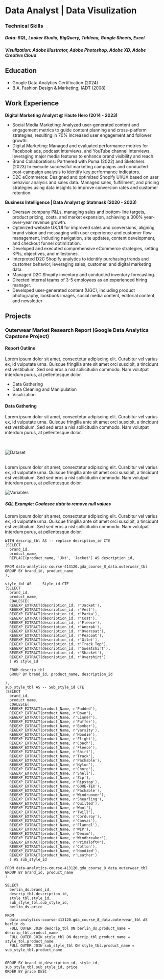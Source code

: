 # Data Analyst | Data Visulization

### Technical Skills
##### **Data:** SQL, Looker Studio, BigQuery, Tableau, Google Sheets, Excel
##### **Visulization:** Adobe Illustrator, Adobe Photoshop, Adobe XD, Adobe Creative Cloud

## Education
- Google Data Analytics Certification (2024)
- B.A. Fashion Design & Marketing, IADT (2008)

## Work Experience
**Digital Marketing Analyst @ Haute Hero (2014 - 2023)**
- Social Media Marketing: Analyzed user-generated content and engagement metrics to guide content planning and cross-platform strategies, resulting in 70% increased user engagement and follower growth.
- Digital Marketing: Managed and evaluated performance metrics for Facebook ads, podcast interviews, and YouTube channel interviews, leveraging major media features to enhance brand visibility and reach.
- Brand Collaborations: Partnered with Puma (2022) and Sketchers (2023) to execute successful marketing campaigns and conducted post-campaign analysis to identify key performance indicators.
- D2C eCommerce: Designed and optimized Shopify UI/UX based on user behavior analysis and sales data. Managed sales, fulfillment, and pricing strategies using data insights to improve conversion rates and customer retention.

**Business Intelligence | Data Analyst @ Statmask (2020 - 2023)**
- Oversaw company P&Ls, managing sales and bottom-line targets, product pricing, costs, and market expansion, achieving a 300% year-over-year revenue growth.
- Optimized website UX/UI for improved sales and conversions, aligning brand vision and messaging with user experience and customer flow management, including navigation, site updates, content development, and checkout funnel optimization.
- Developed and executed comprehensive eCommerce strategies, setting KPIs, objectives, and milestones.
- Interpreted D2C Shopify analytics to identify purchasing trends and customer behavior, leveraging sales, customer, and digital marketing data.
- Managed D2C Shopify inventory and conducted inventory forecasting.
- Directed internal teams of 3-5 employees as an experienced hiring manager.
- Developed user-generated content (UGC), including product photography, lookbook images, social media content, editorial content, and newsletter

## Projects

### Outerwear Market Research Report (Google Data Analytics Capstone Project)
#### Report Outline
Lorem ipsum dolor sit amet, consectetur adipiscing elit. Curabitur vel varius ex, id vulputate urna. Quisque fringilla ante sit amet orci suscipit, a tincidunt est vestibulum. Sed sed eros a nisl sollicitudin commodo. Nam volutpat interdum purus, at pellentesque dolor.

- Data Gathering
- Data Cleaning and Manipulation
- Visulization

#### Data Gathering
Lorem ipsum dolor sit amet, consectetur adipiscing elit. Curabitur vel varius ex, id vulputate urna. Quisque fringilla ante sit amet orci suscipit, a tincidunt est vestibulum. Sed sed eros a nisl sollicitudin commodo. Nam volutpat interdum purus, at pellentesque dolor.

<br><br>
![Dataset](assets/img/portfolio/capstone/dataset.png)
<br><br>

Lorem ipsum dolor sit amet, consectetur adipiscing elit. Curabitur vel varius ex, id vulputate urna. Quisque fringilla ante sit amet orci suscipit, a tincidunt est vestibulum. Sed sed eros a nisl sollicitudin commodo. Nam volutpat interdum purus, at pellentesque dolor.

![Variables](assets/img/portfolio/capstone/variables.png)

##### SQL Example: Coalesce data to remove null values
Lorem ipsum dolor sit amet, consectetur adipiscing elit. Curabitur vel varius ex, id vulputate urna. Quisque fringilla ante sit amet orci suscipit, a tincidunt est vestibulum. Sed sed eros a nisl sollicitudin commodo. Nam volutpat interdum purus, at pellentesque dolor.

```
WITH descrip_tbl AS -- replace decription_id CTE
(SELECT
  brand_id,
  product_name,
  REPLACE(product_name, 'Jkt', 'Jacket') AS description_id,
  
FROM data-analytics-course-413120.gda_course_8_data.outerwear_tbl
GROUP BY brand_id, product_name
),

style_tbl AS  -- Style_id CTE
(SELECT
  brand_id,
  product_name,
  COALESCE(
  REGEXP_EXTRACT(description_id, r'Jacket'), 
  REGEXP_EXTRACT(description_id, r'Vest'),
  REGEXP_EXTRACT(description_id, r'Parka'), 
  REGEXP_EXTRACT(description_id, r'Coat'), 
  REGEXP_EXTRACT(description_id, r'Fleece'),
  REGEXP_EXTRACT(description_id, r'Anorak'),
  REGEXP_EXTRACT(description_id, r'Overcoat'),
  REGEXP_EXTRACT(description_id, r'Peacoat'),
  REGEXP_EXTRACT(description_id, r'Gilet'),
  REGEXP_EXTRACT(description_id, r'Track Top'),
  REGEXP_EXTRACT(description_id, r'Sweatshirt'),
  REGEXP_EXTRACT(description_id, r'Shacket'),
  REGEXP_EXTRACT(description_id, r'Overshirt')
  ) AS style_id

  FROM descrip_tbl
  GROUP BY brand_id, product_name, description_id

),
sub_style_tbl AS -- Sub_style_id CTE
(SELECT
  brand_id,
  product_name,
  COALESCE(
  REGEXP_EXTRACT(product_Name, r'Padded'),
  REGEXP_EXTRACT(product_Name, r'Down'), 
  REGEXP_EXTRACT(product_Name, r'Linner'),
  REGEXP_EXTRACT(product_Name, r'Puffer'),
  REGEXP_EXTRACT(product_Name, r'Bomber'),
  REGEXP_EXTRACT(product_Name, r'Varsity'),
  REGEXP_EXTRACT(product_Name, r'Hoodie'),
  REGEXP_EXTRACT(product_Name, r'Flight'),
  REGEXP_EXTRACT(product_Name, r'Coach'),
  REGEXP_EXTRACT(product_Name, r'Fleece'),
  REGEXP_EXTRACT(product_Name, r'Shirt'),
  REGEXP_EXTRACT(product_Name, r'Track'),
  REGEXP_EXTRACT(product_Name, r'Packable'),
  REGEXP_EXTRACT(product_Name, r'Nylon'),
  REGEXP_EXTRACT(product_Name, r'Chore'),
  REGEXP_EXTRACT(product_Name, r'Shell'),
  REGEXP_EXTRACT(product_Name, r'Zip'),
  REGEXP_EXTRACT(product_Name, r'Ripstop'),
  REGEXP_EXTRACT(product_Name, r'GORE-TEX'),
  REGEXP_EXTRACT(product_Name, r'Packable'),
  REGEXP_EXTRACT(product_Name, r'Windrunner'),
  REGEXP_EXTRACT(product_Name, r'Shearling'),
  REGEXP_EXTRACT(product_Name, r'Quilted'),
  REGEXP_EXTRACT(product_Name, r'Wool'),
  REGEXP_EXTRACT(product_Name, r'Twill'),
  REGEXP_EXTRACT(product_Name, r'Corduroy'),
  REGEXP_EXTRACT(product_Name, r'Canvas'),
  REGEXP_EXTRACT(product_Name, r'Flannel'),
  REGEXP_EXTRACT(product_Name, r'WIP'),
  REGEXP_EXTRACT(product_Name, r'Denim'),
  REGEXP_EXTRACT(product_Name, r'Windbreaker'),
  REGEXP_EXTRACT(product_Name, r'Primaloft®'),
  REGEXP_EXTRACT(product_Name, r'Cotton'),
  REGEXP_EXTRACT(product_Name, r'Hoodied'),
  REGEXP_EXTRACT(product_Name, r'Leather')
  ) AS sub_style_id

FROM data-analytics-course-413120.gda_course_8_data.outerwear_tbl
GROUP BY brand_id, product_name
)

SELECT 
  berlin_ds.brand_id,
  descrip_tbl.description_id,
  style_tbl.style_id,
  sub_style_tbl.sub_style_id,
  berlin_ds.price
  
FROM 
  data-analytics-course-413120.gda_course_8_data.outerwear_tbl AS berlin_ds 
  FULL OUTER JOIN descrip_tbl ON berlin_ds.product_name = descrip_tbl.product_name
  FULL OUTER JOIN style_tbl ON descrip_tbl.product_name = style_tbl.product_name
  FULL OUTER JOIN sub_style_tbl ON style_tbl.product_name = sub_style_tbl.product_name


GROUP BY brand_id,description_id, style_id, sub_style_tbl.sub_style_id, price
ORDER BY price DESC
```



